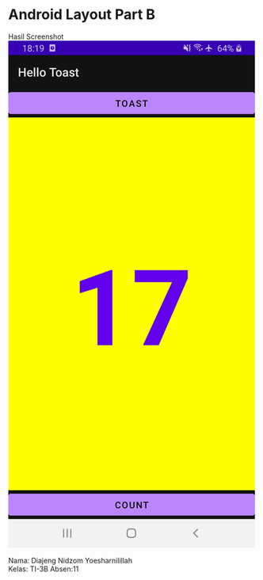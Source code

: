 # Android Layout Part B

Hasil Screenshot </br>
![Screenshot](images/a.jpeg) </br>


Nama: Diajeng Nidzom Yoesharnilillah </br>
Kelas: TI-3B
Absen:11
